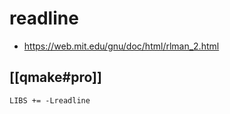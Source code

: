 # readline
- https://web.mit.edu/gnu/doc/html/rlman_2.html

## [[qmake#pro]]
```
LIBS += -Lreadline
```
